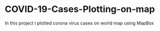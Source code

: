 # COVID-19-Cases-Plotting-on-map
In this project i plotted corona virus cases on world map using MapBox
